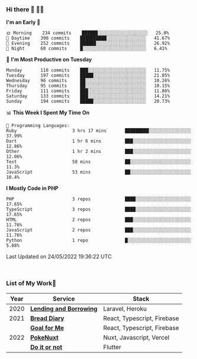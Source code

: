 ### Hi there 👋 🧑‍💻



<!--START_SECTION:waka-->
**I'm an Early 🐤** 

```text
🌞 Morning    234 commits    ██████░░░░░░░░░░░░░░░░░░░   25.0% 
🌆 Daytime    390 commits    ██████████░░░░░░░░░░░░░░░   41.67% 
🌃 Evening    252 commits    ██████░░░░░░░░░░░░░░░░░░░   26.92% 
🌙 Night      60 commits     █░░░░░░░░░░░░░░░░░░░░░░░░   6.41%

```
📅 **I'm Most Productive on Tuesday** 

```text
Monday       110 commits    ███░░░░░░░░░░░░░░░░░░░░░░   11.75% 
Tuesday      197 commits    █████░░░░░░░░░░░░░░░░░░░░   21.05% 
Wednesday    96 commits     ██░░░░░░░░░░░░░░░░░░░░░░░   10.26% 
Thursday     95 commits     ██░░░░░░░░░░░░░░░░░░░░░░░   10.15% 
Friday       111 commits    ███░░░░░░░░░░░░░░░░░░░░░░   11.86% 
Saturday     133 commits    ███░░░░░░░░░░░░░░░░░░░░░░   14.21% 
Sunday       194 commits    █████░░░░░░░░░░░░░░░░░░░░   20.73%

```


📊 **This Week I Spent My Time On** 

```text
💬 Programming Languages: 
Ruby                     3 hrs 17 mins       █████████░░░░░░░░░░░░░░░░   37.99% 
Dart                     1 hr 6 mins         ███░░░░░░░░░░░░░░░░░░░░░░   12.86% 
Other                    1 hr 2 mins         ███░░░░░░░░░░░░░░░░░░░░░░   12.06% 
Text                     58 mins             ██░░░░░░░░░░░░░░░░░░░░░░░   11.3% 
JavaScript               53 mins             ██░░░░░░░░░░░░░░░░░░░░░░░   10.4%

```

**I Mostly Code in PHP** 

```text
PHP                      3 repos             ████░░░░░░░░░░░░░░░░░░░░░   17.65% 
TypeScript               3 repos             ████░░░░░░░░░░░░░░░░░░░░░   17.65% 
HTML                     2 repos             ███░░░░░░░░░░░░░░░░░░░░░░   11.76% 
JavaScript               2 repos             ███░░░░░░░░░░░░░░░░░░░░░░   11.76% 
Python                   1 repo              █░░░░░░░░░░░░░░░░░░░░░░░░   5.88%

```



 Last Updated on 24/05/2022 19:36:22 UTC
<!--END_SECTION:waka-->


<br />

### List of My Work🚀

| Year | Service | Stack |
|--|--|--|
| 2020 | [**Lending and Borrowing**](https://lending-and-borrowing.herokuapp.com/) | Laravel, Heroku |
| 2021 | [**Bread Diary**](https://bread-diary-web.web.app/) | React, Typescript, Firebase |
|  | [**Goal for Me**](https://goal-for-me.web.app/) | React, Typescript, Firebase |
| 2022 | [**PokeNuxt**](https://pokenuxt.vercel.app/) | Nuxt, Javascript, Vercel |
|  | [**Do it or not**](https://apps.apple.com/jp/app/do-it-or-not/id1613818865) | Flutter |